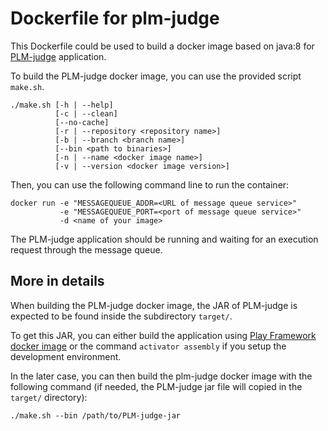 # Dockerfile for plm-judge

This Dockerfile could be used to build a docker image based on java:8 for [PLM-judge](https://github.com/BuggleInc/PLM-judge) application.

To build the PLM-judge docker image, you can use the provided script ```make.sh```.

```
./make.sh [-h | --help]
          [-c | --clean]
          [--no-cache]
          [-r | --repository <repository name>]
          [-b | --branch <branch name>]
          [--bin <path to binaries>]
          [-n | --name <docker image name>]
          [-v | --version <docker image version>]
```

Then, you can use the following command line to run the container:
```
docker run -e "MESSAGEQUEUE_ADDR=<URL of message queue service>"
           -e "MESSAGEQUEUE_PORT=<port of message queue service>"
           -d <name of your image>
```

The PLM-judge application should be running and waiting for an execution request through the message queue.

## More in details

When building the PLM-judge docker image, the JAR of PLM-judge is expected to be found inside the subdirectory ```target/```.

To get this JAR, you can either build the application using [Play Framework docker image](https://github.com/BuggleInc/plm-dockers/tree/update/dockerfile/play) or the command ```activator assembly``` if you setup the development environment.

In the later case, you can then build the plm-judge docker image with the following command (if needed, the PLM-judge jar file will copied in the ```target/``` directory):

```
./make.sh --bin /path/to/PLM-judge-jar
```
